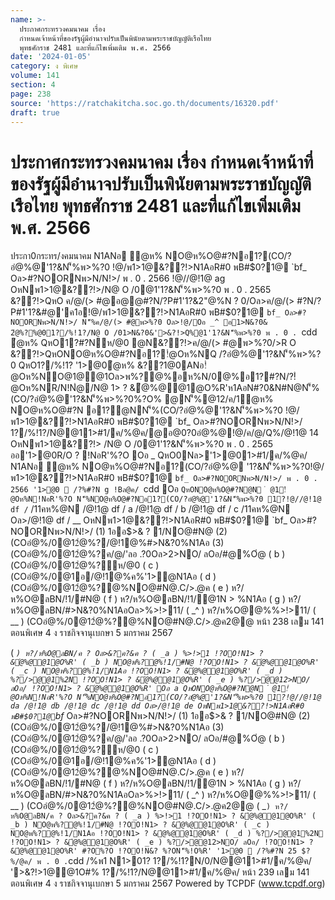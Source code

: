 ```yaml
---
name: >-
  ประกาศกระทรวงคมนาคม เรื่อง
  กำหนดเจ้าหน้าที่ของรัฐผู้มีอำนาจปรับเป็นพินัยตามพระราชบัญญัติเรือไทย
  พุทธศักราช 2481 และที่แก้ไขเพิ่มเติม พ.ศ. 2566
date: '2024-01-05'
category: ง พิเศษ
volume: 141
section: 4
page: 238
source: 'https://ratchakitcha.soc.go.th/documents/16320.pdf'
draft: true
---
```


# ประกาศกระทรวงคมนาคม เรื่อง กำหนดเจ้าหน้าที่ของรัฐผู้มีอำนาจปรับเป็นพินัยตามพระราชบัญญัติเรือไทย พุทธศักราช 2481 และที่แก้ไขเพิ่มเติม พ.ศ. 2566

ประกา0กระทร/งคมนาคม N1ANอ ํ@ห% NO@ห%O@#?Nอ1?(CO/?อํ@%@'1?&N'็%พ>%?0 !@/พ1>1@&??!>N1AอR#0 พB#$0?1@ `bf_ Oล>#?NOORNพ>N/N!>/ พ . 0 . 2566 !@//@!1@ ag OหNพ1>1@&??!>/N@ O /0@1'1?&N'็%พ>%?0 พ . 0 . 2565 &??!>QหO ค/@/(> #@อ@@#?N/?P#1'1?&2"@%N ? 0/Oล>ค/@/(> #?N/?P#1'1?&#@'ค1อ!@/พ1>1@&??!>N1AอR#0 พB#$0?1@ `bf_ Oล>#?NOORNพ>N/N!>/ N'็%ค/@/(> #@พ>%?0 Oล>!@/Oอ _^ อ1>N&?0& 2ํ@%?%@01?/%!1?/N@ O /01>N&?0&'>&?!>Q%@1'1?&N'็%พ>%?0 พ . 0 . `cdd ํ@ห% QหO1?#?Nห/@0 @N&??!>ค/@/(> #@พ>%?0/>R O &??!>QหONO@ห%O@#?Nอ1?!ํ@Oห%NQ /?อํ@%@'1?&N'็%พ>%?0 QหO1?/%!1? '1>@0ํ@ห% &??1@0ANอ!ํ@Oห%NO@1@@1Oล>พ%?@%อห%N/0@%อ1?#?N/?!ํ@Oห%NR/N!Nํ@/N@ 1> ? &ํ@%@@1@O%R'ห1AอN#?0&N#N@N'็%(CO/?อํ@%@'1?&N'็%พ>%?0%?O% @N'็%@12/ค/1ํ@ห% NO@ห%O@#?N อ1?@NN'็%(CO/?อํ@%@'1?&N'็%พ>%?0 !@/พ1>1@&??!>N1AอR#0 พB#$0?1@ `bf_ Oล>#?NOORNพ>N/N!>/ 1?/%!1?/N@@11>#1/ค/%@ค/@อ@0?0อํ@%@!@/ค/@/Q%/@!1@ 14 OหNพ1>1@&??!> /N@ O /0@1'1?&N'็%พ>%?0 พ . 0 . 2565 ออ'1>@0R/O ? !NอR'%?O Oอ _ QหO0Nล>'1>@01>#1/ค/%@ค/ N1ANอ ํ@ห% NO@ห%O@#?Nอ1?(CO/?อํ@%@ '1?&N'็%พ>%?0!@/พ1>1@&??!>N1AอR#0 พB#$0?1@ `bf_ Oล>#?NOORNพ>N/N!>/ พ . 0 . 2566 '1>@0  /?%#?N g !Bล@ค/ `cdd Oอ ` QหONO@ห%O@#?N@N ํ @1!ํ@Oห%N!NอR'%?O N'็%NO@ห%O@#?Nอ1?(CO/?อํ@%@'1?&N'็%พ>%?0 1?!@//@!1@ df / ` /11คห%@N /@!1@ df / a /@!1@ df / b /@!1@ df / c /11คห%@N Oล>/@!1@ df / __ OหNพ1>1@&??!>N1AอR#0 พB#$0?1@ `bf_ Oล>#?NOORNพ>N/N!>/ (1) 1ออ$>& ? 1/NO@#N@ (2) (COอํ@%/0@12ํ@%?/@!1@%#>N&?0%N1Aอ (3) (COอํ@%/0@12ํ@%?ค/@/'ลอ .?0Oล>2>NO/ ลOอ/#@%Oํ@ ( b ) (COอํ@%/0@12ํ@%?ห/@0 ( c ) (COอํ@%/0@1อ/@!1@%ค%'1>ํ@N1Aอ ( d ) (COอํ@%/0@12ํ@%?@%NO@#N@.C/>.@ค ( e ) ห?/ห%O@ลBN/!1/#N@ ( f ) ห?/ห%O@ลBN/!1/@1N > %N1Aอ ( g ) ห?/ห%O@ลBN/#>N&?0%N1AอOล>%>!>11/ ( _^ ) ห?/ห%O@@%%>!>11/ ( __ ) (COอํ@%/0@12ํ@%?@%NO@#N@.C/>.@ค2@@ หน้า 238 เลม 141 ตอนพิเศษ 4 ง ราชกิจจานุเบกษา 5 มกราคม 2567

( _` ) ห?/ห%O@ลBN/ค ? Oล>&?ค?&ค ? ( _a ) %>!>1 !?OO!N1> ? &ํ@%@@1@O%R' ( _b ) NO@พ%?@%!1/#N@ !?OO!N1> ? &ํ@%@@1@O%R' ( _c ) NO@พ%?@%!1/N1Aอ !?OO!N1> ? &ํ@%@@1@O%R' ( _d ) %?/>@@1%2N !?OO!N1> ? &ํ@%@@1@O%R' ( _e ) %?/>@@12>NO/ ลOอ/ !?OO!N1> ? &ํ@%@@1@O%R' Oอ a QหONO@ห%O@#?N@N ํ @1!ํ@Oห%N!NอR'%?O N'็%NO@ห%O@#?Nอ1?(CO/?อํ@%@'1?&N'็%พ>%?0 1?!@//@!1@ da /@!1@ db /@!1@ dc /@!1@ dd Oล>/@!1@ de OหNพ1>1@&??!>N1AอR#0 พB#$0?1@ `bf_ Oล>#?NOORNพ>N/N!>/ (1) 1ออ$>& ? 1/NO@#N@ (2) (COอํ@%/0@12ํ@%?/@!1@%#>N&?0%N1Aอ (3) (COอํ@%/0@12ํ@%?ค/@/'ลอ .?0Oล>2>NO/ ลOอ/#@%Oํ@ ( b ) (COอํ@%/0@12ํ@%?ห/@0 ( c ) (COอํ@%/0@1อ/@!1@%ค%'1>ํ@N1Aอ ( d ) (COอํ@%/0@12ํ@%?@%NO@#N@.C/>.@ค ( e ) ห?/ห%O@ลBN/!1/#N@ ( f ) ห?/ห%O@ลBN/!1/@1N > %N1Aอ ( g ) ห?/ห%O@ลBN/#>N&?0%N1AอOล>%>!>11/ ( _^ ) ห?/ห%O@@%%>!>11/ ( __ ) (COอํ@%/0@12ํ@%?@%NO@#N@.C/>.@ค2@@ ( _` ) ห?/ห%O@ลBN/ค ? Oล>&?ค?&ค ? ( _a ) %>!>1 !?OO!N1> ? &ํ@%@@1@O%R' ( _b ) NO@พ%?@%!1/#N@ !?OO!N1> ? &ํ@%@@1@O%R' ( _c ) NO@พ%?@%!1/N1Aอ !?OO!N1> ? &ํ@%@@1@O%R' ( _d ) %?/>@@1%2N !?OO!N1> ? &ํ@%@@1@O%R' ( _e ) %?/>@@12>NO/ ลOอ/ !?OO!N1> ? &ํ@%@@1@O%R' #?O%?O !?OO!N&? %?ON'็%!O%R' '1>@0  /?%#?N 25 $?%/@ค/ พ . 0 . `cdd /%พ1 N1>01? 1?/%!1?N/0/N@@11>#1/ค/%@ค/ '>&?!>1@@1O#% 1?/%!1?/N@@11>#1/ค/%@ค/ หน้า 239 เลม 141 ตอนพิเศษ 4 ง ราชกิจจานุเบกษา 5 มกราคม 2567 Powered by TCPDF (www.tcpdf.org)
